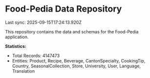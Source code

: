 # Food-Pedia Data Repository

Last sync: 2025-09-15T17:24:13.920Z

This repository contains the data and schemas for the Food-Pedia application.

**Statistics:**
- Total Records: 4147473
- Entities: Product, Recipe, Beverage, CantonSpecialty, CookingTip, Country, SeasonalCollection, Store, University, User, Language, Translation